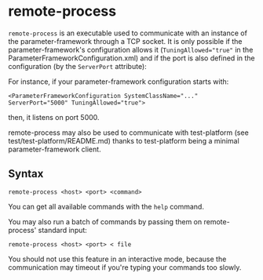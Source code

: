# remote-process

`remote-process` is an executable used to communicate with an instance of the
parameter-framework through a TCP socket.  It is only possible if the
parameter-framework's configuration allows it (`TuningAllowed="true"` in the
ParameterFrameworkConfiguration.xml) and if the port is also defined in the
configuration (by the `ServerPort` attribute):

For instance, if your parameter-framework configuration starts with:

    <ParameterFrameworkConfiguration SystemClassName="..." ServerPort="5000" TuningAllowed="true">

then, it listens on port 5000.

remote-process may also be used to communicate with test-platform
(see test/test-platform/README.md) thanks to test-platform being a minimal
parameter-framework client.

## Syntax

    remote-process <host> <port> <command>

You can get all available commands with the `help` command.

You may also run a batch of commands by passing them on remote-process'
standard input:

    remote-process <host> <port> < file

You should not use this feature in an interactive mode, because the
communication may timeout if you're typing your commands too slowly.

